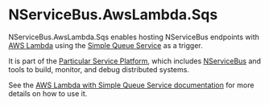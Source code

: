 # NServiceBus.AwsLambda.Sqs

NServiceBus.AwsLambda.Sqs enables hosting NServiceBus endpoints with [AWS Lambda](https://aws.amazon.com/lambda/) using the [Simple Queue Service](https://aws.amazon.com/sqs/) as a trigger.

It is part of the [Particular Service Platform](https://particular.net/service-platform), which includes [NServiceBus](https://particular.net/nservicebus) and tools to build, monitor, and debug distributed systems.

See the [AWS Lambda with Simple Queue Service documentation](https://docs.particular.net/nservicebus/hosting/aws-lambda-simple-queue-service/) for more details on how to use it.
